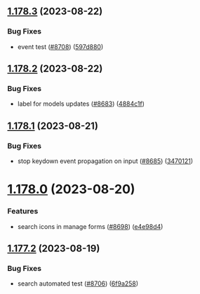 ## [1.178.3](https://github.com/EddieHubCommunity/LinkFree/compare/v1.178.2...v1.178.3) (2023-08-22)


### Bug Fixes

* event test ([#8708](https://github.com/EddieHubCommunity/LinkFree/issues/8708)) ([597d880](https://github.com/EddieHubCommunity/LinkFree/commit/597d8800cda3c3ac95aba0ead57102ae3d3f5b26))



## [1.178.2](https://github.com/EddieHubCommunity/LinkFree/compare/v1.178.1...v1.178.2) (2023-08-22)


### Bug Fixes

* label for models updates ([#8683](https://github.com/EddieHubCommunity/LinkFree/issues/8683)) ([4884c1f](https://github.com/EddieHubCommunity/LinkFree/commit/4884c1f4bca9999a0be5da54a1acfaadce9fe16a))



## [1.178.1](https://github.com/EddieHubCommunity/LinkFree/compare/v1.178.0...v1.178.1) (2023-08-21)


### Bug Fixes

* stop keydown event propagation on input ([#8685](https://github.com/EddieHubCommunity/LinkFree/issues/8685)) ([3470121](https://github.com/EddieHubCommunity/LinkFree/commit/347012180d7ad5d328bdbc6d75a713a283460fa6))



# [1.178.0](https://github.com/EddieHubCommunity/LinkFree/compare/v1.177.2...v1.178.0) (2023-08-20)


### Features

* search icons in manage forms  ([#8698](https://github.com/EddieHubCommunity/LinkFree/issues/8698)) ([e4e98d4](https://github.com/EddieHubCommunity/LinkFree/commit/e4e98d44f3ceca06af259ba569a98b205e0e9315))



## [1.177.2](https://github.com/EddieHubCommunity/LinkFree/compare/v1.177.1...v1.177.2) (2023-08-19)


### Bug Fixes

* search automated test ([#8706](https://github.com/EddieHubCommunity/LinkFree/issues/8706)) ([6f9a258](https://github.com/EddieHubCommunity/LinkFree/commit/6f9a258ebda5a5b0a29d82d0388842e399a189f7))



